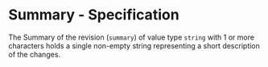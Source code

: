 # Summary - Specification

The Summary of the revision (`summary`) of value type `string` with 1 or more characters holds a single non-empty string representing a short description of the changes.
